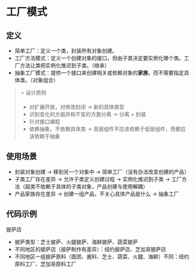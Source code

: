 # 工厂模式

## 定义
- 简单工厂：定义一个类，封装所有对象创建。
- 工厂方法模式：定义一个创建对象的接口，但由子类决定要实例化哪个类。工厂方法让类把实例化推迟到子类。（继承）
- 抽象工厂模式：提供一个接口来创建相关或依赖对象的**家族**，而不需要指定具体类。（对象组合）

> ⭐ 设计原则
> - 对扩展开放，对修改封闭 -> 新的具体类型
> - 识别变化的方面并和不变的方面分离 -> 分离 + 封装
> - 针对接口编程
> - 依赖抽象，不依赖具体类 -> 高层组件不应该依赖于低层组件，而都应该依赖于抽象

## 使用场景
- 封装对象创建 -> 移到另一个对象中 -> 简单工厂（没有办法改变创建的产品）
- 子类工厂存在差异 -> 允许子类定义创建过程 -> 实例化推迟到子类 -> 工厂方法（超类不依赖于具体的子类对象，产品创建与使用解耦）
- 产品家族存在差异 -> 创建一组产品，不关心具体产品是什么 -> 抽象工厂

## 代码示例
披萨店
- 披萨类型：芝士披萨、火腿披萨、海鲜披萨、蔬菜披萨
- 不同地区的披萨店（披萨制作有差异）：纽约披萨店、芝加哥披萨店
- 不同地区一组披萨原料（面团、酱料、芝士、蔬菜、火腿、海鲜）不同：纽约原料工厂、芝加哥原料工厂




